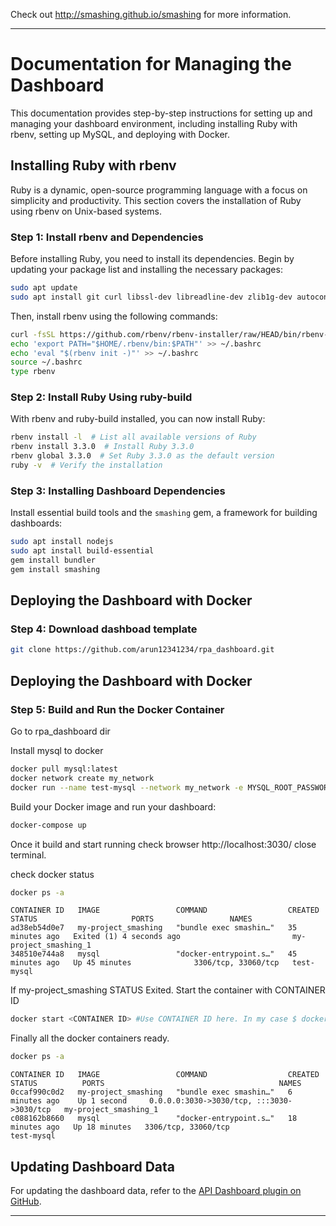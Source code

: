Check out http://smashing.github.io/smashing for more information.

---

# Documentation for Managing the Dashboard

This documentation provides step-by-step instructions for setting up and managing your dashboard environment, including installing Ruby with rbenv, setting up MySQL, and deploying with Docker.

## Installing Ruby with rbenv

Ruby is a dynamic, open-source programming language with a focus on simplicity and productivity. This section covers the installation of Ruby using rbenv on Unix-based systems.

### Step 1: Install rbenv and Dependencies

Before installing Ruby, you need to install its dependencies. Begin by updating your package list and installing the necessary packages:

```bash
sudo apt update
sudo apt install git curl libssl-dev libreadline-dev zlib1g-dev autoconf bison build-essential libyaml-dev libreadline-dev libncurses5-dev libffi-dev libgdbm-dev
```

Then, install rbenv using the following commands:

```bash
curl -fsSL https://github.com/rbenv/rbenv-installer/raw/HEAD/bin/rbenv-installer | bash
echo 'export PATH="$HOME/.rbenv/bin:$PATH"' >> ~/.bashrc
echo 'eval "$(rbenv init -)"' >> ~/.bashrc
source ~/.bashrc
type rbenv
```

### Step 2: Install Ruby Using ruby-build

With rbenv and ruby-build installed, you can now install Ruby:

```bash
rbenv install -l  # List all available versions of Ruby
rbenv install 3.3.0  # Install Ruby 3.3.0
rbenv global 3.3.0  # Set Ruby 3.3.0 as the default version
ruby -v  # Verify the installation
```

### Step 3: Installing Dashboard Dependencies

Install essential build tools and the `smashing` gem, a framework for building dashboards:

```bash
sudo apt install nodejs
sudo apt install build-essential
gem install bundler
gem install smashing
```
## Deploying the Dashboard with Docker

### Step 4: Download dashboad template

```bash
git clone https://github.com/arun12341234/rpa_dashboard.git
````

## Deploying the Dashboard with Docker

### Step 5: Build and Run the Docker Container

Go to rpa_dashboard dir

Install mysql to docker
```bash
docker pull mysql:latest
docker network create my_network
docker run --name test-mysql --network my_network -e MYSQL_ROOT_PASSWORD=Password@123 -e MYSQL_DATABASE=RPA_Dashboard -d mysql
````

Build your Docker image and run your dashboard:

```bash
docker-compose up
```
Once it build and start running check browser http://localhost:3030/ close terminal.

check docker status

```bash
docker ps -a
```

```
CONTAINER ID   IMAGE                 COMMAND                  CREATED          STATUS                     PORTS                 NAMES
ad38eb54d0e7   my-project_smashing   "bundle exec smashin…"   35 minutes ago   Exited (1) 4 seconds ago                         my-project_smashing_1
348510e744a8   mysql                 "docker-entrypoint.s…"   45 minutes ago   Up 45 minutes              3306/tcp, 33060/tcp   test-mysql
```

If my-project_smashing STATUS Exited. Start the container with CONTAINER ID

```bash
docker start <CONTAINER ID> #Use CONTAINER ID here. In my case $ docker start ad38eb54d0e7
```

Finally all the docker containers ready.
```bash
docker ps -a
```

```
CONTAINER ID   IMAGE                 COMMAND                  CREATED          STATUS          PORTS                                       NAMES
0ccaf990c0d2   my-project_smashing   "bundle exec smashin…"   6 minutes ago    Up 1 second     0.0.0.0:3030->3030/tcp, :::3030->3030/tcp   my-project_smashing_1
c088162b8660   mysql                 "docker-entrypoint.s…"   18 minutes ago   Up 18 minutes   3306/tcp, 33060/tcp                         test-mysql
```

## Updating Dashboard Data

For updating the dashboard data, refer to the [API Dashboard plugin on GitHub](https://github.com/arun12341234/Api-dashboard).

---

